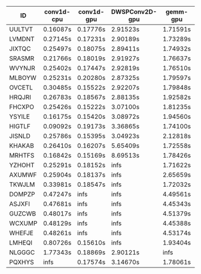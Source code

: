 |ID|conv1d-cpu|conv1d-gpu|DWSPConv2D-gpu|gemm-gpu|avg|
|-|-|-|-|-|-|
|UULTVT|0.16087s|0.17776s|2.91523s|1.71591s|1.24244s|
|LVMDNT|0.27145s|0.17231s|2.90189s|1.73289s|1.26964s|
|JIXTQC|0.25497s|0.18075s|2.89411s|1.74932s|1.26979s|
|SRASMR|0.21766s|0.18019s|2.91927s|1.76637s|1.27088s|
|WVYNJR|0.25402s|0.17447s|2.92819s|1.76510s|1.28044s|
|MLBOYW|0.25231s|0.20280s|2.87325s|1.79597s|1.28108s|
|OVCETL|0.30485s|0.15522s|2.92207s|1.79848s|1.29516s|
|HRQJRI|0.26783s|0.18567s|2.88135s|1.92582s|1.31517s|
|FHCXPO|0.25426s|0.15222s|3.07100s|1.81235s|1.32246s|
|YSYILE|0.16175s|0.15420s|3.08972s|1.94560s|1.33782s|
|HIGTLF|0.09092s|0.19173s|3.36865s|1.74100s|1.34808s|
|JISNLD|0.25786s|0.15395s|3.04923s|2.12818s|1.39731s|
|KHAKAB|0.26410s|0.16207s|5.65409s|1.72558s|1.95146s|
|MRHTFS|0.16842s|0.15169s|8.69513s|1.78426s|2.69988s|
|YZHOHT|0.25291s|0.18152s|infs|1.71622s|infs|
|AXUMWF|0.25904s|0.18137s|infs|2.65659s|infs|
|TKWJLM|0.33981s|0.18547s|infs|1.72032s|infs|
|DOMPZP|0.47247s|infs|infs|4.49561s|infs|
|ASJXFI|0.47681s|infs|infs|4.45343s|infs|
|GUZCWB|0.48017s|infs|infs|4.51379s|infs|
|WCXUMP|0.48129s|infs|infs|4.45388s|infs|
|WHEFJE|0.48261s|infs|infs|4.53174s|infs|
|LMHEQI|0.80726s|0.15610s|infs|1.93404s|infs|
|NLGGGC|1.77343s|0.18869s|2.90121s|infs|infs|
|PQXHYS|infs|0.17574s|3.14670s|1.78061s|infs|

